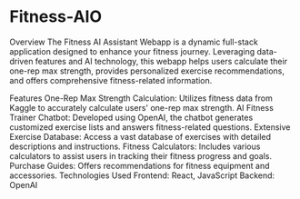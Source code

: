 # Fitness-AIO

Overview
The Fitness AI Assistant Webapp is a dynamic full-stack application designed to enhance your fitness journey. Leveraging data-driven features and AI technology, this webapp helps users calculate their one-rep max strength, provides personalized exercise recommendations, and offers comprehensive fitness-related information.

Features
One-Rep Max Strength Calculation: Utilizes fitness data from Kaggle to accurately calculate users' one-rep max strength.
AI Fitness Trainer Chatbot: Developed using OpenAI, the chatbot generates customized exercise lists and answers fitness-related questions.
Extensive Exercise Database: Access a vast database of exercises with detailed descriptions and instructions.
Fitness Calculators: Includes various calculators to assist users in tracking their fitness progress and goals.
Purchase Guides: Offers recommendations for fitness equipment and accessories.
Technologies Used
Frontend: React, JavaScript
Backend: OpenAI
